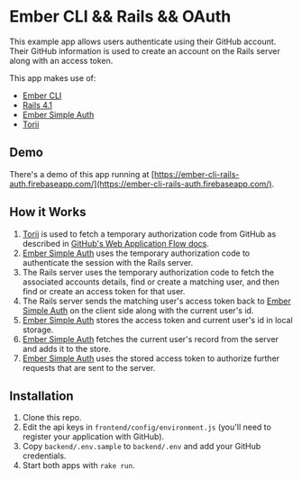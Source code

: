# Ember CLI && Rails && OAuth

This example app allows users authenticate using their GitHub
account. Their GitHub information is used to create an account on the Rails
server along with an access token.

This app makes use of:

* [Ember CLI][1]
* [Rails 4.1][2]
* [Ember Simple Auth][3]
* [Torii][4]

## Demo

There's a demo of this app running at
[https://ember-cli-rails-auth.firebaseapp.com/](https://ember-cli-rails-auth.firebaseapp.com/).

## How it Works

1. [Torii][4] is used to fetch a temporary authorization code from GitHub as
   described in [GitHub's Web Application Flow docs][5].
2. [Ember Simple Auth][3] uses the temporary authorization code to authenticate
   the session with the Rails server.
3. The Rails server uses the temporary authorization code to fetch the
   associated accounts details, find or create a matching user, and then find or
   create an access token for that user.
4. The Rails server sends the matching user's access token back to [Ember Simple
   Auth][3] on the client side along with the current user's id.
5. [Ember Simple Auth][3] stores the access token and current user's id in local
   storage.
6. [Ember Simple Auth][3] fetches the current user's record from the server and
   adds it to the store.
7. [Ember Simple Auth][3] uses the stored access token to authorize further
   requests that are sent to the server.

## Installation

1. Clone this repo.
2. Edit the api keys in `frontend/config/environment.js` (you'll need to
   register your application with GitHub).
3. Copy `backend/.env.sample` to `backend/.env` and add your GitHub credentials.
4. Start both apps with `rake run`.

[1]: https://github.com/stefanpenner/ember-cli  "Ember CLI"
[2]: http://rubyonrails.org/  "Ruby on Rails"
[3]: https://github.com/simplabs/ember-simple-auth  "Ember Simple Auth"
[4]: https://github.com/Vestorly/torii  "Torii"
[5]: https://developer.github.com/v3/oauth/#web-application-flow  "GitHub Web Application Flow docs"

